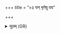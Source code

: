+++
title = "०३ यन् मृगेषु पय"

+++
<details><summary>मूलम् (GR)</summary>

यन् मृगेषु पय आविष्टम् अस्ति  
यद् एजति पतति यत् पतत्रिषु ।  
तन् मे धाता सविता च धत्तां  
विश्वे तद् देवा अभि सं गृणन्तु ॥
</details>